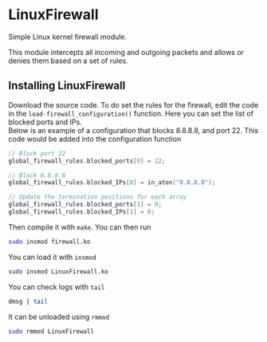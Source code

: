 # LinuxFirewall
Simple Linux kernel firewall module.

This module intercepts all incoming and outgoing packets and allows or denies them based on a set of rules.

## Installing LinuxFirewall
Download the source code.
To do set the rules for the firewall, edit the code in the `load-firewall_configuration()` function.
Here you can set the list of blocked ports and IPs. <br>
Below is an example of a configuration that blocks 8.8.8.8, and port 22. This code would be added into the configuration function
```c
// Block port 22
global_firewall_rules.blocked_ports[0] = 22;

// Block 8.8.8.8
global_firewall_rules.blocked_IPs[0] = in_aton("8.8.8.8");

// Update the termination positions for each array
global_firewall_rules.blocked_ports[1] = 0;
global_firewall_rules.blocked_IPs[1] = 0;
```
Then compile it with `make`. You can then run
```bash
sudo insmod firewall.ko
```
You can load it with `insmod`
```bash
sudo insmod LinuxFirewall.ko
```
You can check logs with `tail`
```bash
dmsg | tail
```
It can be unloaded using `rmmod`
```bash
sudo rmmod LinuxFirewall
```
